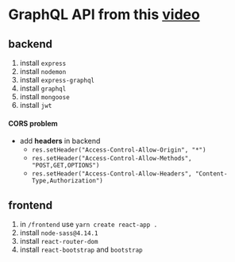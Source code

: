 # GraphQL API from this [video](https://www.youtube.com/watch?v=2rXtTi0Pn9E&list=PL55RiY5tL51rG1x02Yyj93iypUuHYXcB_&index=15)

## backend

1. install `express`
1. install `nodemon`
1. install `express-graphql`
1. install `graphql`
1. install `mongoose`
1. install `jwt`

#### CORS problem

- add **headers** in backend
  - `res.setHeader("Access-Control-Allow-Origin", "*")`
  - `res.setHeader("Access-Control-Allow-Methods", "POST,GET,OPTIONS")`
  - `res.setHeader("Access-Control-Allow-Headers", "Content-Type,Authorization")`

## frontend

1. in `/frontend` use `yarn create react-app .`
1. install `node-sass@4.14.1`
1. install `react-router-dom`
1. install `react-bootstrap` and `bootstrap`
